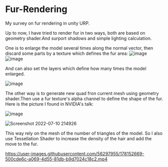 # Fur-Rendering
My survey on fur rendering in unity URP.

Up to now, I have tried to render fur in two ways, both are based on geometry shader.And surport shadows and simple lighting calculation.

One is to enlarge the model several times along the normal vector, then discard some parts by a texture which defines the fur area:
![image](https://user-images.githubusercontent.com/56297955/178151308-bdd2f33b-1b1e-4fc1-b38a-907a7a34b044.png)       ![image](https://user-images.githubusercontent.com/56297955/178151323-a30d9a1b-f0cc-4899-a603-1efff1b864ee.png)

And can also set the layers which define how many times the model enlarged.

![image](https://user-images.githubusercontent.com/56297955/178152087-7bf5b10e-2bf5-4c63-81ec-49e2fd8f89f7.png)

The other way is to generate new quad fron current mesh using geometry shader.Then use a fur texture's alpha channel to define the shape of the fur.
Here is the picture I found in NVIDIA's talk:

![image](https://user-images.githubusercontent.com/56297955/178152153-f4799f89-104c-4621-8ca6-1dacf0dca591.png)

![Screenshot 2022-07-10 214926](https://user-images.githubusercontent.com/56297955/178152252-558c1c08-802d-42d9-b86a-42ff4fe9c943.png)

This way rely on the mesh of the number of triangles of the model. So I also use Tessellation Shader to increase the density of the hair and add the move to the fur.

https://user-images.githubusercontent.com/56297955/178152669-500cde6c-a069-4d55-81db-b9d7024c18c2.mp4

